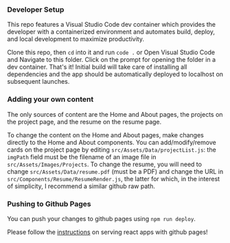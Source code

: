 ### Developer Setup

This repo features a Visual Studio Code dev container which provides the developer with a containerized environment and automates build, deploy, and local development to maximize productivity. 

Clone this repo, then `cd` into it and run `code .` or Open Visual Studio Code and Navigate to this folder. Click on the prompt for opening the folder in a dev container. That's it! Initial build will take care of installing all dependencies and the app should be automatically deployed to localhost on subsequent launches. 

### Adding your own content

The only sources of content are the Home and About pages, the projects on the project page, and the resume on the resume page.

To change the content on the Home and About pages, make changes directly to the Home and About components. You can add/modify/remove cards on the project page by editing `src/Assets/Data/projectList.js`: the `imgPath` field must be the filename of an image file in `src/Assets/Images/Projects`. To change the resume, you will need to change `src/Assets/Data/resume.pdf` (must be a PDF) and change the URL in `src/Components/Resume/ResumeRender.js`, the latter for which, in the interest of simplicity, I recommend a similar github raw path.

### Pushing to Github Pages

You can push your changes to github pages using `npm run deploy`.

Please follow the [instructions](https://create-react-app.dev/docs/deployment/#github-pages) on serving react apps with github pages!
